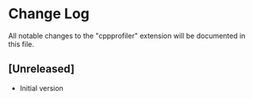 # Change Log

All notable changes to the "cppprofiler" extension will be documented in this file.

## [Unreleased]

- Initial version